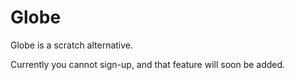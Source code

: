 # Globe
Globe is a scratch alternative.

Currently you cannot sign-up, and that feature will soon be added.

